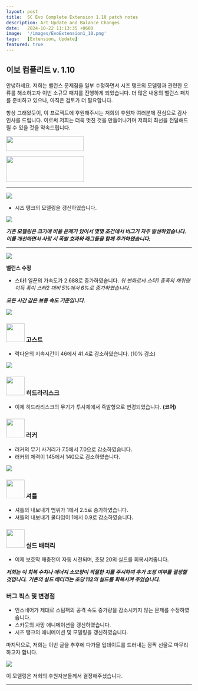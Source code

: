 ```yaml
---
layout: post
title:  SC Evo Complete Extension 1.10 patch notes
description: Art Update and Balance Changes
date:   2024-10-22 11:13:35 +0600
image:  '/images/EvoExtension1_10.png'
tags:   [Extension, Update]
featured: true
---
```


## 이보 컴플리트 v. 1.10

안녕하세요. 저희는 밸런스 문제점을 일부 수정하면서 시즈 탱크의 모델링과 관련한 오류를 해소하고자 이번 소규모 패치를 진행하게 되었습니다. 더 많은 내용의 밸런스 패치를 준비하고 있으나, 아직은 검토가 더 필요합니다.

항상 그래왔듯이, 이 프로젝트에 후원해주시는 저희의 후원자 여러분께 진심으로 감사 인사를 드립니다. 이로써 저희는 더욱 멋진 것을 만들어나가며 저희의 최선을 전달해드릴 수 있을 것을 약속드립니다.

<a href="https://paypal.me/KopruluKat/"><img src="{{site.baseurl}}/images/blue.png" width="210" height="40"></a> 

<a href="https://www.patreon.com/TeamKopruluSC2"><img src="{{site.baseurl}}/images/becomeAPatronBanner.png" width="211" height="70"></a>

***

![]({{site.baseurl}}/images/Divider_CoreMods.png)

- 시즈 탱크의 모델링을 갱신하였습니다.

![]({{site.baseurl}}/images/modelpreview-newsiegetank.png)

***기존 모델링은 크기에 비율 문제가 있어서 몇몇 조건에서 버그가 자주 발생하였습니다. 이를 개선하면서 사망 시 폭발 효과와 래그돌을 함께 추가하였습니다.***

***

![]({{site.baseurl}}/images/Divider_Extension.png)

**밸런스 수정**

- 스타1 일꾼의 가속도가 2.688로 증가하였습니다.
*위 변화로써 스타1 종족의 채취량 이득 폭이 스타2 대비 5%에서 6%로 증가하였습니다.*

***모든 시간 값은 보통 속도 기준입니다.***

![]({{site.baseurl}}/images/Divider_Terran.png)


### <img src="{{site.baseurl}}/images/btn-unit-terran-ghost@scbw.png" width="50" height="50"> 고스트
- 락다운의 지속시간이 46에서 41.4로 감소하였습니다. (10% 감소)


![]({{site.baseurl}}/images/Divider_Zerg.png)


### <img src="{{site.baseurl}}/images/btn-unit-zerg-hydralisk@scbw.png" width="50" height="50"> 히드라리스크
- 이제 히드라리스크의 무기가 투사체에서 즉발형으로 변경되었습니다. __(코어)__

### <img src="{{site.baseurl}}/images/btn-unit-zerg-lurker.png" width="50" height="50"> 러커
- 러커의 무기 사거리가 7.5에서 7.0으로 감소하였습니다.
- 러커의 체력이 145에서 140으로 감소하였습니다.


![]({{site.baseurl}}/images/Divider_Protoss.png)


### <img src="{{site.baseurl}}/images/btn-unit-protoss-ShuttleSCBW.png" width="50" height="50"> 셔틀
- 셔틀의 내보내기 범위가 1에서 2.5로 증가하였습니다.
- 셔틀의 내보내기 쿨타임이 1에서 0.9로 감소하였습니다.

### <img src="{{site.baseurl}}/images/btn-building-protoss-shieldbattery@scbw.png" width="50" height="50"> 실드 배터리
- 이제 보호막 재충전이 자동 시전되며, 초당 20의 실드를 회복시켜줍니다.

***저희는 이 회복 수치나 에너지 소모량이 적절한 지를 주시하며 추가 조정 여부를 결정할 것입니다.***
***기존의 실드 배터리는 초당 112의 실드를 회복시켜 주었습니다.***


### 버그 픽스 및 변경점
- 인스네어가 제대로 스팀팩의 공격 속도 증가량을 감소시키지 않는 문제를 수정하였습니다.
- 스카웃의 사망 애니메이션을 갱신하였습니다.
- 시즈 탱크의 애니메이션 및 모델링을 갱신하였습니다.

마지막으로, 저희는 이번 글을 추후에 다가올 업데이트를 드러내는 깜짝 선물로 마무리하고자 합니다.

![]({{site.baseurl}}/gifs/2020-21-10-teaser-lurker.gif)

이 모델링은 저희의 후원자분들께서 결정해주셨습니다.

***
